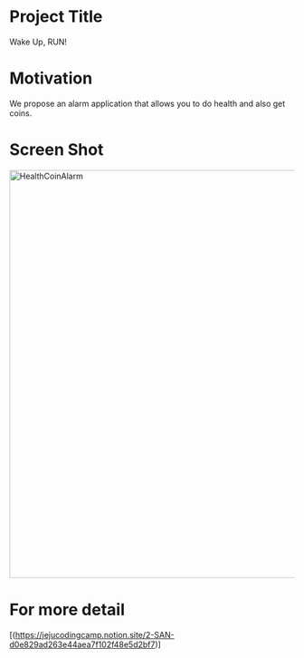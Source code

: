 Project Title
==============
Wake Up, RUN!

Motivation
===============
We propose an alarm application that allows you to do health and also get coins.

Screen Shot
=============
<img width="720" alt="HealthCoinAlarm" src=https://user-images.githubusercontent.com/87460971/173394469-f88876a7-07c8-46eb-99a1-0bde93fb9889.png>

For more detail
============
[(https://jejucodingcamp.notion.site/2-SAN-d0e829ad263e44aea7f102f48e5d2bf7)]
